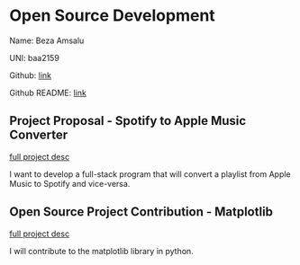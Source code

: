 # Open Source Development

Name: Beza Amsalu

UNI: baa2159

Github: [link](https://github.com/Beza4598)

Github README: [link](https://github.com/Beza4598/Beza4598/blob/main/README.md)



## Project Proposal - Spotify to Apple Music Converter

[full project desc](./spotify_to_apple.md)

I want to develop a full-stack program that will convert a playlist from Apple Music to Spotify and vice-versa. 

## Open Source Project Contribution - Matplotlib

[full project desc](./matplotlib.md)

I will contribute to the matplotlib library in python.
